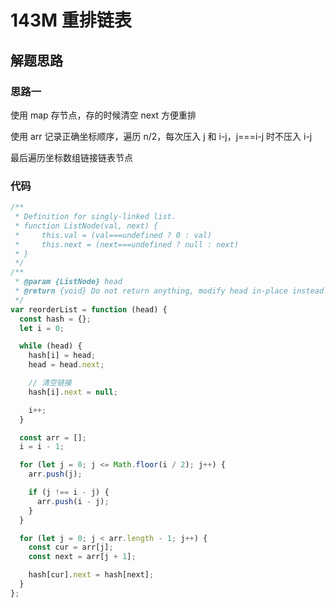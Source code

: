 # 143M 重排链表

## 解题思路

### 思路一

使用 map 存节点，存的时候清空 next 方便重排

使用 arr 记录正确坐标顺序，遍历 n/2，每次压入 j 和 i-j，j===i-j 时不压入 i-j

最后遍历坐标数组链接链表节点

### 代码

```js
/**
 * Definition for singly-linked list.
 * function ListNode(val, next) {
 *     this.val = (val===undefined ? 0 : val)
 *     this.next = (next===undefined ? null : next)
 * }
 */
/**
 * @param {ListNode} head
 * @return {void} Do not return anything, modify head in-place instead.
 */
var reorderList = function (head) {
  const hash = {};
  let i = 0;

  while (head) {
    hash[i] = head;
    head = head.next;

    // 清空链接
    hash[i].next = null;

    i++;
  }

  const arr = [];
  i = i - 1;

  for (let j = 0; j <= Math.floor(i / 2); j++) {
    arr.push(j);

    if (j !== i - j) {
      arr.push(i - j);
    }
  }

  for (let j = 0; j < arr.length - 1; j++) {
    const cur = arr[j];
    const next = arr[j + 1];

    hash[cur].next = hash[next];
  }
};
```
